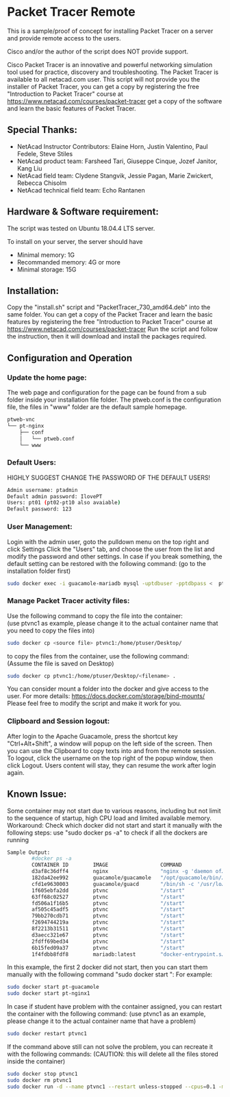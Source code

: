 # Packet Tracer Remote
This is a sample/proof of concept for installing Packet Tracer on a server and provide remote access to the users.

Cisco and/or the author of the script does NOT provide support.

Cisco Packet Tracer is an innovative and powerful networking simulation tool used for practice, discovery and troubleshooting.
The Packet Tracer is available to all netacad.com user.
This script will not provide you the installer of Packet Tracer, you can get a copy by registering the free "Introduction to Packet Tracer" course at https://www.netacad.com/courses/packet-tracer get a copy of the software and learn the basic features of Packet Tracer.


## Special Thanks:

 - NetAcad Instructor Contributors: Elaine Horn, Justin Valentino, Paul
   Fedele, Steve Stiles
 - NetAcad product team: Farsheed Tari, Giuseppe Cinque, Jozef Janitor,
   Kang Liu
 - NetAcad field team: Clydene Stangvik, Jessie Pagan, Marie Zwickert,
   Rebecca Chisolm
 - NetAcad technical field team: Echo Rantanen

## Hardware & Software requirement:
The script was tested on Ubuntu 18.04.4 LTS server.

To install on your server, the server should have 
 - Minimal memory: 1G
 - Recommanded memory: 4G or more
 - Minimal storage: 15G

## Installation:
Copy the "install.sh" script and "PacketTracer_730_amd64.deb" into the same folder.
You can get a copy of the Packet Tracer and learn the basic features by registering the free "Introduction to Packet Tracer" course at 
https://www.netacad.com/courses/packet-tracer 
Run the script and follow the instruction, then it will download and install the packages required.

## Configuration and Operation
### Update the home page:
The web page and configuration for the page can be found from a sub folder inside your installation file folder.
The ptweb.conf is the configuration file, the files in "www" folder are the default sample homepage.
```sh
ptweb-vnc
└── pt-nginx
    ├── conf
    │   └── ptweb.conf
    └── www
```
### Default Users:
HIGHLY SUGGEST CHANGE THE PASSWORD OF THE DEFAULT USERS!
```sh
Admin username: ptadmin
Default admin password: IlovePT
Users: pt01 (pt02-pt10 also avaiable)
Default password: 123
```
### User Management:
Login with the admin user, goto the pulldown menu on the top right and click Settings
Click the "Users" tab, and choose the user from the list and modify the password and other settings.
In case if you break something, the default setting can be restored with the following command:
(go to the installation folder first)
```sh
sudo docker exec -i guacamole-mariadb mysql -uptdbuser -pptdbpass <  ptweb-vnc/db-dump.sql
```
### Manage Packet Tracer activity files:
Use the following command to copy the file into the container:<br>
(use ptvnc1 as example, please change it to the actual container name that you need to copy the files into)
```sh
sudo docker cp <source file> ptvnc1:/home/ptuser/Desktop/
```
to copy the files from the container, use the following command:<br>
(Assume the file is saved on Desktop)
```sh
sudo docker cp ptvnc1:/home/ptuser/Desktop/<filename> .
```
You can consider mount a folder into the docker and give access to the user. 
For more details: https://docs.docker.com/storage/bind-mounts/
Please feel free to modify the script and make it work for you. 

### Clipboard and Session logout:
After login to the Apache Guacamole, press the shortcut key "Ctrl+Alt+Shift", a window will popup on the left side of the screen.
Then you can use the Clipboard to copy texts into and from the remote session.
To logout, click the username on the top right of the popup window, then click Logout.
Users content will stay, they can resume the work after login again.

## Known Issue:
Some container may not start due to various reasons, including but not limit to the sequence of startup, high CPU load and limited available memory.
Workaround:
Check which docker did not start and start it manually with the following steps:
use "sudo docker ps -a" to check if all the dockers are running
```sh
Sample Output:
        #docker ps -a
        CONTAINER ID        IMAGE                 COMMAND                  CREATED             STATUS                       PORTS                NAMES
        d3af8c36dff4        nginx                 "nginx -g 'daemon of…"   6 minutes ago       Exited (255) 5 minutes ago   0.0.0.0:80->80/tcp   pt-nginx1
        182da42ee992        guacamole/guacamole   "/opt/guacamole/bin/…"   6 minutes ago       Exited (255) 5 minutes ago   8080/tcp             pt-guacamole
        cfd1e9630003        guacamole/guacd       "/bin/sh -c '/usr/lo…"   6 minutes ago       Up 5 minutes                 4822/tcp             pt-guacd
        1f605ebfa2dd        ptvnc                 "/start"                 7 minutes ago       Up 5 minutes                                      ptvnc10
        63ff68c02527        ptvnc                 "/start"                 7 minutes ago       Up 5 minutes                                      ptvnc9
        fd506a1f16b5        ptvnc                 "/start"                 7 minutes ago       Up 5 minutes                                      ptvnc8
        af505c45adf5        ptvnc                 "/start"                 7 minutes ago       Up 5 minutes                                      ptvnc7
        79bb270cdb71        ptvnc                 "/start"                 7 minutes ago       Up 5 minutes                                      ptvnc6
        f2694744219a        ptvnc                 "/start"                 8 minutes ago       Up 5 minutes                                      ptvnc5
        8f2213b31511        ptvnc                 "/start"                 8 minutes ago       Up 5 minutes                                      ptvnc4
        d3aecc321e67        ptvnc                 "/start"                 8 minutes ago       Up 5 minutes                                      ptvnc3
        2fdff69bed34        ptvnc                 "/start"                 8 minutes ago       Up 5 minutes                                      ptvnc2
        6b15fed09a37        ptvnc                 "/start"                 8 minutes ago       Up 5 minutes                                      ptvnc1
        1f4fdbb8fdf8        mariadb:latest        "docker-entrypoint.s…"   8 minutes ago       Up 5 minutes                 3306/tcp             guacamole-mariadb
```
In this example, the first 2 docker did not start, then you can start them manually with the following command "sudo docker start <name>":
For example:
```sh
sudo docker start pt-guacamole
sudo docker start pt-nginx1
```
In case if student have problem with the container assigned, you can restart the container with the following command:
(use ptvnc1 as an example, please change it to the actual container name that have a problem)
```sh
sudo docker restart ptvnc1
```
If the command above still can not solve the problem, you can recreate it with the following commands:
(CAUTION: this will delete all the files stored inside the container)
```sh
sudo docker stop ptvnc1
sudo docker rm ptvnc1
sudo docker run -d --name ptvnc1 --restart unless-stopped --cpus=0.1 -m 512M --kernel-memory 64M --oom-kill-disable --ulimit nproc=512 --ulimit nofile=1024:1024 ptvnc
 ```
